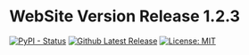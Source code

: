 # WebSite Version Release 1.2.3


[![PyPI - Status](https://img.shields.io/pypi/status/Django.svg)](http://www.skelpy.co)
[![Github Latest Release](https://badgen.now.sh/github/release/SkelpyCoin/web-html-2)](http://www.skelpy.co)
[![License: MIT](https://badgen.now.sh/badge/license/MIT)](LICENSE)
